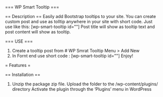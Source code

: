 === WP Smart Tooltip ===


== Description ==
Easily add Bootstrap tooltips to your site. You can create  custom post and use as tolltip anywhere in your site with short code.
Just use like this: [wp-smart-tooltip id="<your-postID-here->"] 
Post title will show as tooltip text and post content will show as tooltip. 


=== USE ===
1. Create a tooltip post from # WP Smrat Tooltip Menu > Add New  
2. In Fornt end use short code : [wp-smart-tooltip id="<your-postID-here->"] 
Enjoy! 


= Features =
  
    
   
 
== Installation ==
1. Unzip the package zip file. 
Upload the folder  to the /wp-content/plugins/ directory
Activate the plugin through the ‘Plugins’ menu in WordPress

